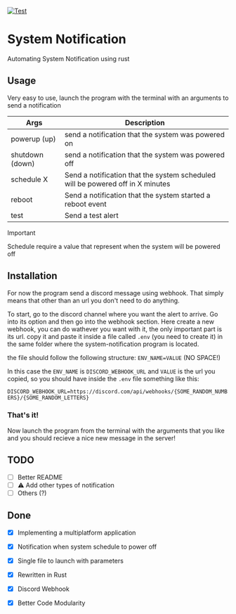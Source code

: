 [![Test](https://github.com/CodeClimberNT/system-notification/actions/workflows/test.yml/badge.svg)](https://github.com/CodeClimberNT/system-notification/actions/workflows/test.yml)

# System Notification
Automating System Notification using rust

## Usage
Very easy to use, launch the program with the terminal with an arguments to send a notification

| Args            | Description                                                                    |
|-----------------|--------------------------------------------------------------------------------|
| powerup (up)    | send a notification that the system was powered on                             |
| shutdown (down) | send a notification that the system was powered off                            |
| schedule X      | Send a notification that the system scheduled will be powered off in X minutes |
| reboot          | Send a notification that the system started a reboot event                     |
| test            | Send a test alert                                                              |

> [!Important]
> Schedule require a value that represent when the system will be powered off

## Installation
For now the program send a discord message using webhook. That simply means that other than an url you don't need to do anything.

To start, go to the discord channel where you want the alert to arrive. Go into its option and then go into the webhook section. 
Here create a new webhook, you can do wathever you want with it, the only important part is its url.
copy it and paste it inside a file called `.env` (you need to create it) in the same folder where the system-notification program is located.

the file should follow the following structure:
`ENV_NAME=VALUE` (NO SPACE!)<br>

In this case the `ENV_NAME` is `DISCORD_WEBHOOK_URL` and `VALUE` is the url you copied, so you should have inside the `.env` file something like this:

`DISCORD_WEBHOOK_URL=https://discord.com/api/webhooks/{SOME_RANDOM_NUMBERS}/{SOME_RANDOM_LETTERS}`

### That's it!
Now launch the program from the terminal with the arguments that you like and you should recieve a nice new message in the server!

## TODO
- [ ] Better README
- [ ] ⚠️ Add other types of notification
- [ ] Others (?)
      
## Done
- [x] Implementing a multiplatform application
- [x] Notification when system schedule to power off
- [x] Single file to launch with parameters
- [x] Rewritten in Rust
- [x] Discord Webhook
- [x] Better Code Modularity

